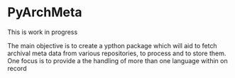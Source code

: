 # PyArchMeta

This is work in progress

The main objective is to create a ypthon package which will aid to fetch archival meta data from various repositories, to process and to store them.
One focus is to provide a the handling of more than one language within on record

